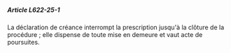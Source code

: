##### Article L622-25-1

La déclaration de créance interrompt la prescription jusqu'à la clôture de la procédure ; elle dispense de toute mise en demeure et vaut acte de poursuites.

